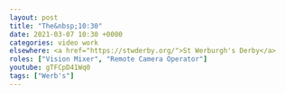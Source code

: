 ```yaml
---
layout: post
title: "The&nbsp;10:30"
date: 2021-03-07 10:30 +0000
categories: video work
elsewhere: <a href="https://stwderby.org/">St Werburgh's Derby</a>
roles: ["Vision Mixer", "Remote Camera Operator"]
youtube: gTFCpD41Wq0
tags: ["Werb's"]
---
```

